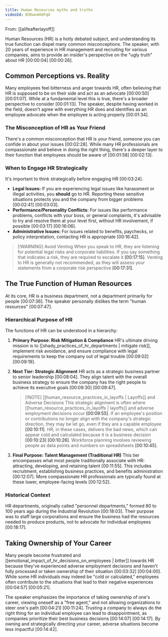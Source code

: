 ```yaml
---
title: Human Resources myths and truths
videoId: B3Kwo4HdFqU
---
```


From: [[alifeafterlayoff]] <br/> 

Human Resources (HR) is a hotly debated subject, and understanding its true function can dispel many common misconceptions. The speaker, with 20 years of experience in HR management and recruiting for various companies, aims to provide an insider's perspective on the "ugly truth" about HR <a class="yt-timestamp" data-t="00:00:04">[00:00:04]</a> <a class="yt-timestamp" data-t="00:00:26">[00:00:26]</a>.

## Common Perceptions vs. Reality
Many employees feel bitterness and anger towards HR, often believing that HR is supposed to be on their side and act as an advocate <a class="yt-timestamp" data-t="00:00:50">[00:00:50]</a> <a class="yt-timestamp" data-t="00:01:07">[00:01:07]</a>. While at a fundamental level this is true, there's a broader perspective to consider <a class="yt-timestamp" data-t="00:01:13">[00:01:13]</a>. The speaker, despite having worked in the field, doesn't agree with everything HR does and identifies as an employee advocate when the employee is acting properly <a class="yt-timestamp" data-t="00:01:34">[00:01:34]</a>.

### The Misconception of HR as Your Friend
There's a common misconception that HR is your friend, someone you can confide in about your issues <a class="yt-timestamp" data-t="00:02:28">[00:02:28]</a>. While many HR professionals are compassionate and believe in doing the right thing, there's a deeper layer to their function that employees should be aware of <a class="yt-timestamp" data-t="00:01:58">[00:01:58]</a> <a class="yt-timestamp" data-t="00:02:13">[00:02:13]</a>.

### When to Engage HR Strategically
It's important to think strategically before engaging HR <a class="yt-timestamp" data-t="00:03:24">[00:03:24]</a>.
*   **Legal Issues:** If you are experiencing legal issues like harassment or illegal activities, you **should** go to HR. Reporting these sensitive situations protects you and the company from bigger problems <a class="yt-timestamp" data-t="00:02:41">[00:02:41]</a> <a class="yt-timestamp" data-t="00:03:03">[00:03:03]</a>.
*   **Performance/Personality Conflicts:** For issues like performance problems, conflicts with your boss, or general complaints, it's advisable to try and resolve them at your level first, without HR involvement, if possible <a class="yt-timestamp" data-t="00:03:17">[00:03:17]</a> <a class="yt-timestamp" data-t="00:16:06">[00:16:06]</a>.
*   **Administrative Issues:** For issues related to benefits, paychecks, or policy interpretation, contacting HR is appropriate <a class="yt-timestamp" data-t="00:16:42">[00:16:42]</a>.

>[!WARNING] Avoid Venting
>When you speak to HR, they are listening for potential legal risks and corporate liabilities. If you say something that indicates a risk, they are required to escalate it <a class="yt-timestamp" data-t="00:17:15">[00:17:15]</a>. Venting to HR is generally not recommended, as they will assess your statements from a corporate risk perspective <a class="yt-timestamp" data-t="00:17:31">[00:17:31]</a>.

## The True Function of Human Resources
At its core, HR is a business department, not a department primarily for people <a class="yt-timestamp" data-t="00:07:36">[00:07:36]</a>. The speaker personally dislikes the term "human resources" <a class="yt-timestamp" data-t="00:07:47">[00:07:47]</a>.

### Hierarchical Purpose of HR
The functions of HR can be understood in a hierarchy:

1.  **Primary Purpose: Risk Mitigation & Compliance**
    HR's ultimate driving mission is to [[shady_practices_of_hr_departments | mitigate risk]], implement risk avoidance, and ensure compliance with legal requirements to keep the company out of legal trouble <a class="yt-timestamp" data-t="00:09:02">[00:09:02]</a> <a class="yt-timestamp" data-t="00:09:19">[00:09:19]</a>.

2.  **Next Tier: Strategic Alignment**
    HR acts as a strategic business partner to senior leadership <a class="yt-timestamp" data-t="00:08:04">[00:08:04]</a>. They align talent with the overall business strategy to ensure the company has the right people to achieve its executive goals <a class="yt-timestamp" data-t="00:09:30">[00:09:30]</a> <a class="yt-timestamp" data-t="00:09:47">[00:09:47]</a>.

    >[!NOTE] [[human_resource_practices_in_layoffs | Layoffs]] and Adverse Decisions
    >This strategic alignment is often where [[human_resource_practices_in_layoffs | layoffs]] and adverse employment decisions occur <a class="yt-timestamp" data-t="00:09:55">[00:09:55]</a>. If an employee's position or contributions no longer align with the company's strategic direction, they may be let go, even if they are a capable employee <a class="yt-timestamp" data-t="00:10:11">[00:10:11]</a>. HR, in these cases, delivers the bad news, which can appear cold and calculated because it is a business decision <a class="yt-timestamp" data-t="00:10:23">[00:10:23]</a> <a class="yt-timestamp" data-t="00:10:26">[00:10:26]</a>. Workforce planning involves reviewing people as data points and numbers on spreadsheets <a class="yt-timestamp" data-t="00:10:45">[00:10:45]</a>.

3.  **Final Purpose: Talent Management (Traditional HR)**
    This tier encompasses what most people traditionally associate with HR: attracting, developing, and retaining talent <a class="yt-timestamp" data-t="00:11:55">[00:11:55]</a>. This includes recruitment, establishing business practices, and benefits administration <a class="yt-timestamp" data-t="00:12:07">[00:12:07]</a>. More compassionate HR professionals are typically found at these lower, employee-facing levels <a class="yt-timestamp" data-t="00:12:52">[00:12:52]</a>.

### Historical Context
HR departments, originally called "personnel departments," formed 80 to 100 years ago during the Industrial Revolution <a class="yt-timestamp" data-t="00:18:03">[00:18:03]</a>. Their purpose was to staff large corporations and ensure the business had the resources needed to produce products, not to advocate for individual employees <a class="yt-timestamp" data-t="00:18:17">[00:18:17]</a>.

## Taking Ownership of Your Career
Many people become frustrated and [[emotional_impact_of_hr_decisions_on_employees | bitter]] towards HR because they've experienced adverse employment decisions and haven't fully processed or taken ownership of their situation <a class="yt-timestamp" data-t="00:03:32">[00:03:32]</a> <a class="yt-timestamp" data-t="00:04:00">[00:04:00]</a>. While some HR individuals may indeed be "cold or calculated," employees often contribute to the situations that lead to their negative experiences <a class="yt-timestamp" data-t="00:04:57">[00:04:57]</a> <a class="yt-timestamp" data-t="00:05:21">[00:05:21]</a>.

The speaker emphasizes the importance of taking ownership of one's career, viewing oneself as a "free agent," and not allowing organizations to steer one's path <a class="yt-timestamp" data-t="00:04:21">[00:04:21]</a> <a class="yt-timestamp" data-t="00:11:24">[00:11:24]</a>. Trusting a company to always do the right thing for an individual employee can lead to disappointment, as companies prioritize their best business decisions <a class="yt-timestamp" data-t="00:14:07">[00:14:07]</a> <a class="yt-timestamp" data-t="00:14:17">[00:14:17]</a>. By owning and strategically directing your career, adverse situations become less impactful <a class="yt-timestamp" data-t="00:14:42">[00:14:42]</a>.